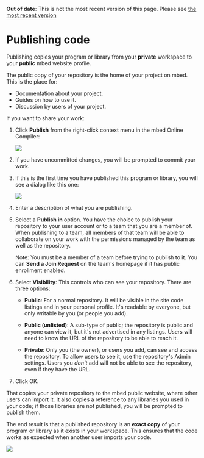 <span class="warnings">**Out of date**: This is not the most recent version of this page. Please see [the most recent version](https://os.mbed.com/docs/latest/tutorials/publishing-code.html)</span>
# Publishing code

Publishing copies your program or library from your **private** workspace to your **public** mbed website profile.

The public copy of your repository is the home of your project on mbed. This is the place for:

* Documentation about your project.
* Guides on how to use it.
* Discussion by users of your project.

If you want to share your work:

1. Click **Publish** from the right-click context menu in the mbed Online Compiler:

	<span class="images">![](images/publish.png)</span>

1. If you have uncommitted changes, you will be prompted to commit your work. 

1. If this is the first time you have published this program or library, you will see a dialog like this one:

	<span class="images">![](images/publish_deatils.png)</span>

1. Enter a description of what you are publishing.

1. Select a **Publish in** option. You have the choice to publish your repository to your user account or to a team that you are a member of. When publishing to a team, all members of that team will be able to collaborate on your work with the permissions managed by the team as well as the repository. 

	Note: You must be a member of a team before trying to publish to it. You can **Send a Join Request** on the team's homepage if it has public enrollment enabled.

1. Select **Visibility**: This controls who can see your repository. There are three options:

	 * **Public**: For a normal repository. It will be visible in the site code listings and in your personal profile. It's readable by everyone, but only writable by you (or people you add).

	 * **Public (unlisted)**: A sub-type of public; the repository is public and anyone can view it, but it's not advertised in any listings. Users will need to know the URL of the repository to be able to reach it. 

	* **Private**: Only you (the owner), or users you add, can see and access the repository. To allow users to see it, use the repository's Admin settings. Users you *don't* add will not be able to see the repository, even if they have the URL. 

1. Click OK. 

That copies your private repository to the mbed public website, where other users can import it. It also copies a reference to any libraries you used in your code; if those libraries are not published, you will be prompted to publish them. 

The end result is that a published repository is an **exact copy** of your program or library as it exists in your workspace. This ensures that the code works as expected when another user imports your code.

<span class="images">![](images/published_repo.png)</span>
